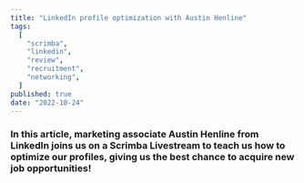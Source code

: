 ```yaml
---
title: "LinkedIn profile optimization with Austin Henline"
tags:
  [
    "scrimba",
    "linkedin",
    "review",
    "recruitment",
    "networking",
  ]
published: true
date: "2022-10-24"
---
```


### In this article, marketing associate Austin Henline from LinkedIn joins us on a Scrimba Livestream to teach us how to optimize our profiles, giving us the best chance to acquire new job opportunities!

